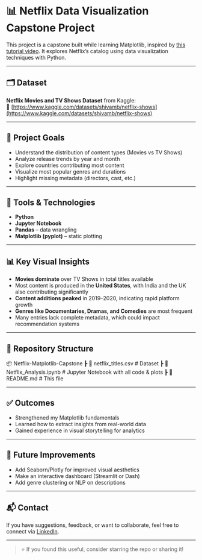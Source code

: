 # 📊 Netflix Data Visualization Capstone Project

This project is a capstone built while learning Matplotlib, inspired by [this tutorial video](https://youtu.be/kM_eVEEWfnE?feature=shared). It explores Netflix’s catalog using data visualization techniques with Python.

---

## 🗂 Dataset

**Netflix Movies and TV Shows Dataset** from Kaggle:  
📎 [https://www.kaggle.com/datasets/shivamb/netflix-shows](https://www.kaggle.com/datasets/shivamb/netflix-shows)

---

## 🎯 Project Goals

- Understand the distribution of content types (Movies vs TV Shows)
- Analyze release trends by year and month
- Explore countries contributing most content
- Visualize most popular genres and durations
- Highlight missing metadata (directors, cast, etc.)

---

## 🔧 Tools & Technologies

- **Python**
- **Jupyter Notebook**
- **Pandas** – data wrangling
- **Matplotlib (pyplot)** – static plotting

---

## 📊 Key Visual Insights

- **Movies dominate** over TV Shows in total titles available
- Most content is produced in the **United States**, with India and the UK also contributing significantly
- **Content additions peaked** in 2019–2020, indicating rapid platform growth
- **Genres like Documentaries, Dramas, and Comedies** are most frequent
- Many entries lack complete metadata, which could impact recommendation systems

---

## 📁 Repository Structure
📦 Netflix-Matplotlib-Capstone
┣ 📄 netflix_titles.csv # Dataset 
┣ 📄 Netflix_Analysis.ipynb # Jupyter Notebook with all code & plots
┣ 📄 README.md # This file


---

## ✅ Outcomes

- Strengthened my Matplotlib fundamentals
- Learned how to extract insights from real-world data
- Gained experience in visual storytelling for analytics

---

## 🚀 Future Improvements

- Add Seaborn/Plotly for improved visual aesthetics
- Make an interactive dashboard (Streamlit or Dash)
- Add genre clustering or NLP on descriptions

---

## 📬 Contact

If you have suggestions, feedback, or want to collaborate, feel free to connect via [LinkedIn](https://www.linkedin.com/in/arpit-kumar-261888315/).

---

> ⭐ If you found this useful, consider starring the repo or sharing it!

